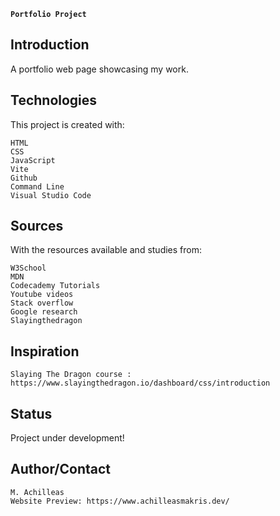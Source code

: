 **`Portfolio Project`**

## Introduction

A portfolio web page showcasing my work.

## Technologies

This project is created with:

    HTML
    CSS
    JavaScript
    Vite
    Github
    Command Line
    Visual Studio Code

## Sources

With the resources available and studies from:

    W3School
    MDN
    Codecademy Tutorials
    Youtube videos
    Stack overflow
    Google research
    Slayingthedragon

## Inspiration

    Slaying The Dragon course : https://www.slayingthedragon.io/dashboard/css/introduction

## Status

Project under development!

## Author/Contact

    M. Achilleas
    Website Preview: https://www.achilleasmakris.dev/
    
